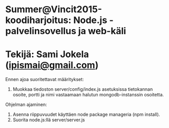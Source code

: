 ﻿# Summer@Vincit2015-koodiharjoitus: Node.js -palvelinsovellus ja web-käli
# Tekijä: Sami Jokela (ipismai@gmail.com)

Ennen ajoa suoritettavat määritykset:
1.  Muokkaa tiedoston server/config/index.js asetuksissa tietokannan
    osoite, portti ja nimi vastaamaan halutun mongodb-instanssin osoitetta.

Ohjelman ajaminen:
1.  Asenna riippuvuudet käyttäen node package manageria (npm install).
2.  Suorita node.js:llä server/server.js